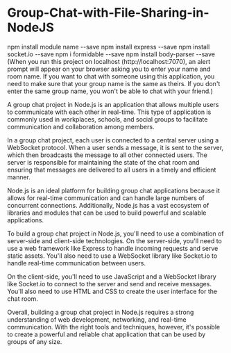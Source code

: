 # Group-Chat-with-File-Sharing-in-NodeJS

npm install module name --save
npm install express --save
npm install socket.io --save
npm i formidable --save
npm install body-parser --save
(When you run this project on localhost (http://localhost:7070), an alert prompt will appear on your browser asking you to enter your name and room name. If you want to chat with someone using this application, you need to make sure that your group name is the same as theirs. If you don't enter the same group name, you won't be able to chat with your friend.) 

A group chat project in Node.js is an application that allows multiple users to communicate with each other in real-time. This type of application is commonly used in workplaces, schools, and social groups to facilitate communication and collaboration among members.

In a group chat project, each user is connected to a central server using a WebSocket protocol. When a user sends a message, it is sent to the server, which then broadcasts the message to all other connected users. The server is responsible for maintaining the state of the chat room and ensuring that messages are delivered to all users in a timely and efficient manner.

Node.js is an ideal platform for building group chat applications because it allows for real-time communication and can handle large numbers of concurrent connections. Additionally, Node.js has a vast ecosystem of libraries and modules that can be used to build powerful and scalable applications.

To build a group chat project in Node.js, you'll need to use a combination of server-side and client-side technologies. On the server-side, you'll need to use a web framework like Express to handle incoming requests and serve static assets. You'll also need to use a WebSocket library like Socket.io to handle real-time communication between users.

On the client-side, you'll need to use JavaScript and a WebSocket library like Socket.io to connect to the server and send and receive messages. You'll also need to use HTML and CSS to create the user interface for the chat room.

Overall, building a group chat project in Node.js requires a strong understanding of web development, networking, and real-time communication. With the right tools and techniques, however, it's possible to create a powerful and reliable chat application that can be used by groups of any size.
